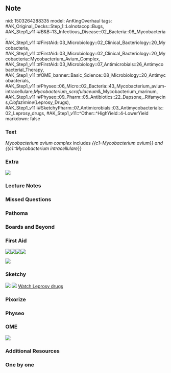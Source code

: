 ## Note
nid: 1503264288335
model: AnKingOverhaul
tags: #AK_Original_Decks::Step_1::Lolnotacop::Bugs, #AK_Step1_v11::#B&B::13_Infectious_Disease::02_Bacteria::08_Mycobacteria, #AK_Step1_v11::#FirstAid::03_Microbiology::02_Clinical_Bacteriology::20_Mycobacteria, #AK_Step1_v11::#FirstAid::03_Microbiology::02_Clinical_Bacteriology::20_Mycobacteria::Mycobacterium_Avium_Complex, #AK_Step1_v11::#FirstAid::03_Microbiology::07_Antimicrobials::26_Antimycobacterial_Therapy, #AK_Step1_v11::#OME_banner::Basic_Science::08_Microbiology::20_Antimycobacterials, #AK_Step1_v11::#Physeo::06_Micro::02_Bacteria::43_Mycobacterium_avium-intracellulare,_Mycobacterium_scrofulaceum_&_Mycobacterium_marinum, #AK_Step1_v11::#Physeo::09_Pharm::05_Antibiotics::22_Dapsone,_Rifamycins,_Clofazimine_(Leprosy_Drugs), #AK_Step1_v11::#SketchyPharm::07_Antimicrobials::03_Antimycobacterials::02_Leprosy_drugs, #AK_Step1_v11::^Other::^HighYield::4-LowerYield
markdown: false

### Text
<i>Mycobacterium avium complex</i> includes <i>{{c1::Mycobacterium
avium}} and</i> <i>{{c1::Mycobacterium intracellulare</i>}}

### Extra
<img src="paste-85998130168180.jpg">

### Lecture Notes


### Missed Questions


### Pathoma


### Boards and Beyond


### First Aid
<img src="paste-39784282062851%20(1).jpg"><img src=
"paste-443025876582403.jpg"><img src=
"paste-450018083340291.jpg"><img src="paste-342308893491203.jpg">
<div><img src="paste-181475253157891.jpg"></div>

### Sketchy
<img src="paste-240887535763457.jpg"> <img src=
"paste-c8ba0222f1f396b6f1a91ecf9a7098b085479aa7.png"> <a href=
"https://dashboard.sketchy.com/study/medical/courses/medical-pharmacology/units/medical-pharmacology-antimicrobials/videos/medical-pharmacology-antimicrobials-antimycobacterials-leprosy-drugs?utm_source=anki&utm_medium=partnership&utm_campaign=february_update&utm_content=medical">
Watch Leprosy drugs</a>

### Pixorize


### Physeo


### OME
<div class="ome-widget">
  <a href=
  "https://onlinemeded.org/spa/microbiology/antimycobacterials/acquire?ref=anki">
  <img src="_OME_AnkiFlashcards_Lesson_5.png"></a>
</div>

### Additional Resources


### One by one

